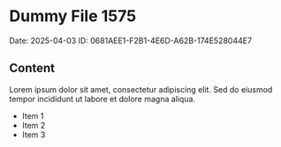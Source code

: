 # Dummy File 1575

Date: 2025-04-03
ID: 0681AEE1-F2B1-4E6D-A62B-174E528044E7

## Content

Lorem ipsum dolor sit amet, consectetur adipiscing elit.
Sed do eiusmod tempor incididunt ut labore et dolore magna aliqua.

* Item 1
* Item 2
* Item 3

